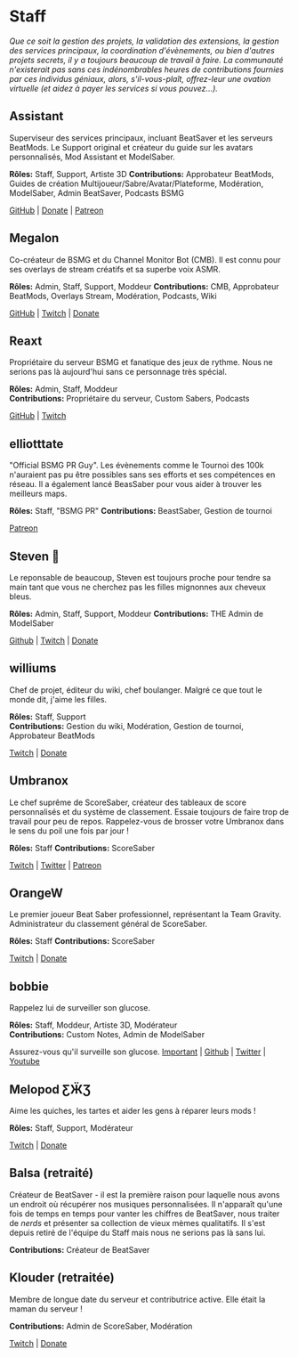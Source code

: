 # Staff
_Que ce soit la gestion des projets, la validation des extensions, la gestion des services principaux, la coordination d'évènements, ou bien d'autres projets secrets, il y a toujours beaucoup de travail à faire. La communauté n'existerait pas sans ces indénombrables heures de contributions fournies par ces individus géniaux, alors, s'il-vous-plaît, offrez-leur une ovation virtuelle (et aidez à payer les services si vous pouvez...)._

## Assistant
Superviseur des services principaux, incluant BeatSaver et les serveurs BeatMods. Le Support original et créateur du guide sur les avatars personnalisés, Mod Assistant et ModelSaber.

**Rôles:** Staff, Support, Artiste 3D
**Contributions:** Approbateur BeatMods, Guides de création Multijoueur/Sabre/Avatar/Plateforme, Modération, ModelSaber, Admin BeatSaver, Podcasts BSMG

[GitHub](https://github.com/Assistant) | [Donate](https://bs.assistant.moe/Donate) | [Patreon](https://www.patreon.com/AssistantMoe)

## Megalon
Co-créateur de BSMG et du Channel Monitor Bot (CMB). Il est connu pour ses overlays de stream créatifs et sa superbe voix ASMR.

**Rôles:** Admin, Staff, Support, Moddeur
**Contributions:** CMB, Approbateur BeatMods, Overlays Stream, Modération, Podcasts, Wiki

[GitHub](https://github.com/megalon) | [Twitch](https://twitch.tv/megalonttv) | [Donate](https://ko-fi.com/megalon)

## Reaxt
Propriétaire du serveur BSMG et fanatique des jeux de rythme. Nous ne serions pas là aujourd'hui sans ce personnage très spécial.

**Rôles:** Admin, Staff, Moddeur  
**Contributions:** Propriétaire du serveur, Custom Sabers, Podcasts

[GitHub](https://github.com/reaxt00) | [Twitch](https://twitch.tv/reaxt)

## elliotttate
"Official BSMG PR Guy". Les évènements comme le Tournoi des 100k n'auraient pas pu être possibles sans ses efforts et ses compétences en réseau. Il a également lancé BeasSaber pour vous aider à trouver les meilleurs maps.

**Rôles:** Staff, "BSMG PR"
**Contributions:** BeastSaber, Gestion de tournoi

[Patreon](https://www.patreon.com/beastsaber)

## Steven 🎀
Le reponsable de beaucoup, Steven est toujours proche pour tendre sa main tant que vous ne cherchez pas les filles mignonnes aux cheveux bleus.

**Rôles:** Admin, Staff, Support, Moddeur
**Contributions:** THE Admin de ModelSaber

[Github](https://github.com/DeadlyKitten) | [Twitch](https://www.twitch.tv/steventhecat)  | [Donate](https://streamlabs.com/steventhecat)

## williums
Chef de projet, éditeur du wiki, chef boulanger. Malgré ce que tout le monde dit, j'aime les filles.

**Rôles:** Staff, Support  
**Contributions:** Gestion du wiki, Modération, Gestion de tournoi, Approbateur BeatMods

[Twitch](https://www.twitch.tv/williums/) | [Donate](https://ko-fi.com/williums)

## Umbranox
Le chef suprême de ScoreSaber, créateur des tableaux de score personnalisés et du système de classement. Essaie toujours de faire trop de travail pour peu de repos. Rappelez-vous de brosser votre Umbranox dans le sens du poil une fois par jour !

**Rôles:** Staff 
**Contributions:** ScoreSaber

[Twitch](https://www.twitch.tv/umbranoxius) | [Twitter](https://twitter.com/Umbranoxus) | [Patreon](https://www.patreon.com/scoresaber)

## OrangeW
Le premier joueur Beat Saber professionnel, représentant la Team Gravity. Administrateur du classement général de ScoreSaber.

**Rôles:** Staff
**Contributions:** ScoreSaber

[Twitch](https://twitch.tv/orangew2) | [Donate](https://streamlabs.com/orangew2)
## bobbie
Rappelez lui de surveiller son glucose.

**Rôles:** Staff, Moddeur, Artiste 3D, Modérateur  
**Contributions:** Custom Notes, Admin de ModelSaber

Assurez-vous qu'il surveille son glucose.
[Important](https://i.imgur.com/REWmoI9.jpg) | [Github](https://github.com/legoandmars/) | [Twitter](https://twitter.com/vrbobbie) | [Youtube](https://www.youtube.com/channel/UCdpHoaYSHm2GwgvapMsXgsQ)

## Melopod ƸӜƷ
Aime les quiches, les tartes et aider les gens à réparer leurs mods !

**Rôles:** Staff, Support, Modérateur

[Twitch](https://www.twitch.tv/mamamelo) | [Donate](https://streamlabs.com/mamamelo)

## Balsa (retraité)
Créateur de BeatSaver - il est la première raison pour laquelle nous avons un endroit où récupérer nos musiques personnalisées. Il n'apparaît qu'une fois de temps en temps pour vanter les chiffres de BeatSaver, nous traiter de *nerds* et présenter sa collection de vieux mèmes qualitatifs. Il s'est depuis retiré de l'équipe du Staff mais nous ne serions pas là sans lui.

**Contributions:** Créateur de BeatSaver

## Klouder (retraitée)
Membre de longue date du serveur et contributrice active. Elle était la maman du serveur !

**Contributions:** Admin de ScoreSaber, Modération

[Twitch](https://www.twitch.tv/klouderrr) | [Donate](https://streamlabs.com/klouderrr)
